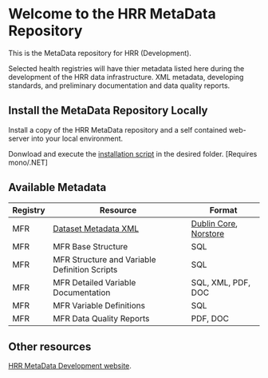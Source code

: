 # Welcome to the HRR MetaData Repository

This is the MetaData repository for HRR (Development).  

Selected health registries will have thier metadata listed here during the development of the HRR data infrastructure.  XML metadata, developing standards, and preliminary documentation and data quality reports.


## Install the MetaData Repository Locally

Install a copy of the HRR MetaData repository and a self contained web-server into your local environment.

Donwload and execute the [installation script](https://github.com/hrrno/datamunger/blob/develop/Munger/Scripts/install-metadata-webserver.fsx) in the desired folder.  [Requires mono/.NET]


## Available Metadata

| Registry | Resource | Format |
| --- | --- | --- |
| MFR | [Dataset Metadata XML](https://github.com/hrrno/metadata/blob/master/registries/mfr/norstore/norstore.xml) | [Dublin Core](http://dublincore.org/), [Norstore](https://www.norstore.no/services/archive) |
| MFR | MFR Base Structure | SQL |
| MFR | MFR Structure and Variable Definition Scripts | SQL |
| MFR | MFR Detailed Variable Documentation | SQL, XML, PDF, DOC |
| MFR | MFR Variable Definitions | SQL |
| MFR | MFR Data Quality Reports | PDF, DOC |


## Other resources


[HRR MetaData Development website](http://hrrno.github.io/metadata/).



